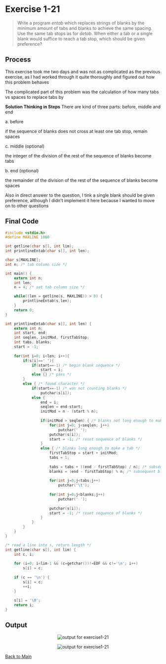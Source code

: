 # Exercise 1-21
> Write a program *entab* which replaces strings of blanks by the minimum amount of tabs and blanks 
> to achieve the same spacing. Use the same tab stops as for *detab*. 
> When either a tab or a single blank would suffice to reach a tab stop, which should be given preference?

## Process

This exercise took me two days and was not as complicated as the previous exercise, as I had worked through it quite thoroughly and figured out how
this problem behaves

The complicated part of this problem was the calculation of how many tabs vs spaces to replace tabs by

**Solution Thinking in Steps**
There are kind of three parts: before, middle and end

a. before

if the sequence of blanks does not cross at least one tab stop, remain spaces

c. middle (optional)

the integer of the division of the rest of the sequence of blanks become tabs

b. end (optional)

the remainder of the division of the rest of the sequence of blanks become spaces

Also in direct answer to the question, I tink a single blank should be given preference, 
although I didn't implement it here because I wanted to move on to other questions

## Final Code
```c
#include <stdio.h>
#define MAXLINE 1000

int getline(char s[], int lim);
int printlineEntab(char s[], int len);

char s[MAXLINE];
int n; /* tab column size */

int main() {
	extern int n;
	int len;
	n = 4; /* set tab column size */

	while((len = getline(s, MAXLINE)) > 0) {
		printlineEntab(s,len);
	}
	return 0;
}

int printlineEntab(char s[], int len) {
	extern int n;
	int start, end;
	int seqlen, initMod, firstTabStop;
	int tabs, blanks;
	start = -1;
	
	for(int i=0; i<len; i++){
		if(s[i]==' '){
			if(start==-1) /* begin blank sequence */
				start = i;	
			else {} /* pass */			
		}
		else { /* found character */
			if(start==-1) /* was not counting blanks */
				putchar(s[i]);
			else {
				end = i;
				seqlen = end-start;
				initMod = n - (start % n);
				
				if(initMod > seqlen) { /* blanks not long enough to make a tab */
					for(int j=0; j<seqlen; j++)
						putchar(' ');
					putchar(s[i]);
					start = -1; /* reset sequence of blanks */
				}					
				else { /* blanks long enough to make a tab */
					firstTabStop = start + initMod;
					tabs = 1;
					
					tabs = tabs + ((end - firstTabStop) / n); /* subsequent tabs to add */
					blanks = (end - firstTabStop) % n; /* subsequent blanks to add (if any) */
					
					for(int j=0;j<tabs;j++)
						putchar('\t');
					
					for(int j=0;j<blanks;j++)
						putchar(' ');
					
					putchar(s[i]);
					start = -1; /* reset sequence of blanks */
				}
			}		
		}
	}
}

/* read a line into s, return length */
int getline(char s[], int lim) {
	int c, i;
	
	for (i=0; i<lim-1 && (c=getchar())!=EOF && c!='\n'; i++)
		s[i] = c;
	
	if (c == '\n') {
		s[i] = c;
		++i;
	}
	
	s[i] = '\0';
	return i;
}
```

## Output
<p align="center">
    <image src="../assets/exercise1-21_output1.jpg" alt="output for exercise1-21" />
</p>

<p align="center">
    <image src="../assets/exercise1-21_output2.jpg" alt="output for exercise1-21" />
</p>

[Back to Main](../readme.md)
